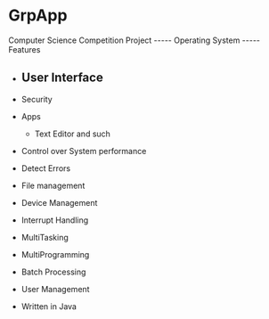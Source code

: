 # GrpApp
Computer Science Competition Project
----- Operating System -----
Features
  - User Interface
    - 
  - Security
  - Apps
    - Text Editor and such
  - Control over System performance
  - Detect Errors
  - File management
  - Device Management
  - Interrupt Handling
  - MultiTasking
  - MultiProgramming 
  - Batch Processing
  - User Management
  
  
  - Written in Java
